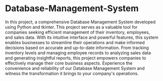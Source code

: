 # Database-Management-System
In this project, a comprehensive Database Management System developed using Python and tkinter. This project serves as a valuable tool for companies seeking efficient management of their inventory, employees, and sales data. With its intuitive interface and powerful features, this system enables businesses to streamline their operations and make informed decisions based on accurate and up-to-date information. From tracking inventory levels and managing employee records to analyzing sales data and generating insightful reports, this project empowers companies to effectively manage their core business aspects. Experience the convenience and reliability of our Database Management System and witness the transformation it brings to your company's operations.
